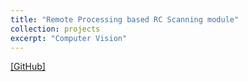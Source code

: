 ```yaml
---
title: "Remote Processing based RC Scanning module"
collection: projects
excerpt: "Computer Vision"
---
```


[[GitHub]](https://github.com/parasnaren/Automated-Remote-Proccessing-Scanning-and-OCR-module)

